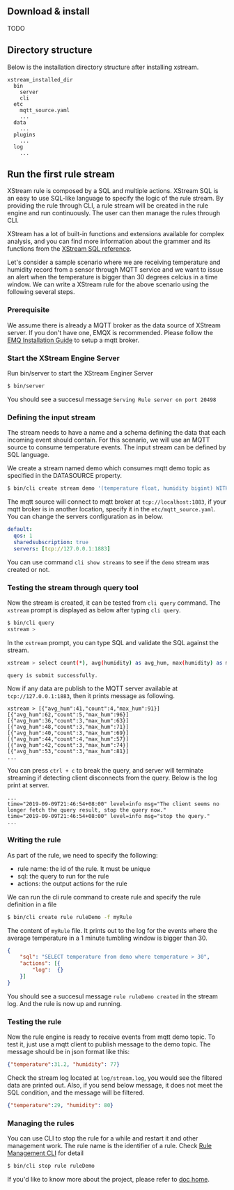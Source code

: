 

## Download & install

TODO



## Directory structure 

Below is the installation directory structure after installing xstream. 

```
xstream_installed_dir
  bin
    server
    cli
  etc
    mqtt_source.yaml
    ...
  data
    ...
  plugins
    ...
  log
    ...
```

## Run the first rule stream

XStream rule is composed by a SQL and multiple actions. XStream SQL is an easy to use SQL-like language to specify the logic of the rule stream. By providing the rule through CLI, a rule stream will be created in the rule engine and run continuously. The user can then manage the rules through CLI.

XStream has a lot of built-in functions and extensions available for complex analysis, and you can find more information about the grammer and its functions from the [XStream SQL reference](sqls/overview.md).

Let's consider a sample scenario where we are receiving temperature and humidity record from a sensor through MQTT service and we want to issue an alert when the temperature is bigger than 30 degrees celcius in a time window. We can write a XStream rule for the above scenario using the following several steps.

### Prerequisite

We assume there is already a MQTT broker as the data source of XStream server. If you don't have one, EMQX is recommended. Please follow the [EMQ Installation Guide](https://docs.emqx.io/broker/v3/en/install.html) to setup a mqtt broker.

### Start the XStream Engine Server

Run bin/server to start the XStream Enginer Server
```sh
$ bin/server
```
You should see a succesul message `Serving Rule server on port 20498` 

### Defining the input stream

The stream needs to have a name and a schema defining the data that each incoming event should contain. For this scenario, we will use an MQTT source to consume temperature events. The input stream can be defined by SQL language.

We create a stream named demo which consumes mqtt demo topic as specified in the DATASOURCE property.
```sh
$ bin/cli create stream demo '(temperature float, humidity bigint) WITH (FORMAT="JSON", DATASOURCE="demo")'
```
The mqtt source will connect to mqtt broker at `tcp://localhost:1883`, if your mqtt broker is in another location, specify it in the `etc/mqtt_source.yaml`.  You can change the servers configuration as in below.

```yaml
default:
  qos: 1
  sharedsubscription: true
  servers: [tcp://127.0.0.1:1883]
```

You can use command ``cli show streams`` to see if the ``demo`` stream was created or not.

### Testing the stream through query tool

Now the stream is created, it can be tested from ``cli query`` command. The ``xstream`` prompt is displayed as below after typing ``cli query``.

```sh
$ bin/cli query
xstream > 
```

In the ``xstream`` prompt, you can type SQL and validate the SQL against the stream.

```sh
xstream > select count(*), avg(humidity) as avg_hum, max(humidity) as max_hum from demo where temperature > 30 group by TUMBLINGWINDOW(ss, 5);

query is submit successfully.
```

Now if any data are publish to the MQTT server available at ``tcp://127.0.0.1:1883``, then it prints message as following.

```
xstream > [{"avg_hum":41,"count":4,"max_hum":91}]
[{"avg_hum":62,"count":5,"max_hum":96}]
[{"avg_hum":36,"count":3,"max_hum":63}]
[{"avg_hum":48,"count":3,"max_hum":71}]
[{"avg_hum":40,"count":3,"max_hum":69}]
[{"avg_hum":44,"count":4,"max_hum":57}]
[{"avg_hum":42,"count":3,"max_hum":74}]
[{"avg_hum":53,"count":3,"max_hum":81}]
...
```

You can press ``ctrl + c`` to break the query, and server will terminate streaming if detecting client disconnects from the query. Below is the log print at server.

```
...
time="2019-09-09T21:46:54+08:00" level=info msg="The client seems no longer fetch the query result, stop the query now."
time="2019-09-09T21:46:54+08:00" level=info msg="stop the query."
...
```

### Writing the rule

As part of the rule, we need to specify the following:
* rule name: the id of the rule. It must be unique
* sql: the query to run for the rule
* actions: the output actions for the rule

We can run the cli rule command to create rule and specify the rule definition in a file

```sh
$ bin/cli create rule ruleDemo -f myRule
```
The content of `myRule` file. It prints out to the log  for the events where the average temperature in a 1 minute tumbling window is bigger than 30.
```json
{
    "sql": "SELECT temperature from demo where temperature > 30",
    "actions": [{
        "log":  {}
    }]
}
```
You should see a succesul message `rule ruleDemo created` in the stream log. And the rule is now up and running.

### Testing the rule
Now the rule engine is ready to receive events from mqtt demo topic. To test it, just use a mqtt client to publish message to the demo topic. The message should be in json format like this:
```json
{"temperature":31.2, "humidity": 77}
```

Check the stream log located at `log/stream.log`, you would see the filtered data are printed out. Also, if you send below message, it does not meet the SQL condition, and the message will be filtered.

```json
{"temperature":29, "humidity": 80}
```

### Managing the rules
You can use CLI to stop the rule for a while and restart it and other management work. The rule name is the identifier of a rule. Check [Rule Management CLI](cli/rules.md) for detail
```sh
$ bin/cli stop rule ruleDemo
```



If you'd like to know more about the project, please refer to [doc home](index.md).